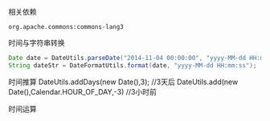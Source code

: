 
相关依赖
```
org.apache.commons:commons-lang3
```

时间与字符串转换
``` java
Date date = DateUtils.parseDate("2014-11-04 00:00:00", "yyyy-MM-dd HH:mm:ss");
String dateStr = DateFormatUtils.format(date, "yyyy-MM-dd HH:mm:ss");
```  

时间推算
DateUtils.addDays(new Date(),3);   //3天后
DateUtils.add(new Date(),Calendar.HOUR_OF_DAY,-3)   //3小时前

时间运算
